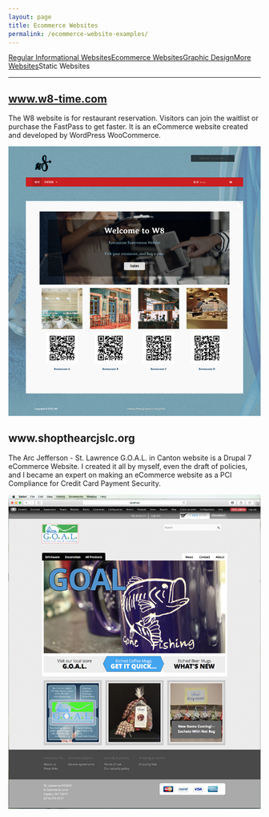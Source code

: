 ```yaml
---
layout: page
title: Ecommerce Websites
permalink: /ecommerce-website-examples/
---
```


<div class="submenuright">
   <p><a href="/regular-website-examples/">Regular Informational Websites</a><a href="/ecommerce-website-examples/">Ecommerce Websites</a><a href="/graphic-design-examples/">Graphic Design</a><a href="/more-website-examples/">More Websites</a><span>Static Websites</span></p>
</div>

<div class="submenurighthr">
   <hr>
</div>

<div class="gridlayoutthird">
    <h2><a href="https://www.w8-time.com" target="_blank">www.w8-time.com</a></h2>
</div>

The W8 website is for restaurant reservation. Visitors can join the waitlist or purchase the FastPass to get faster. It is an eCommerce website created and developed by WordPress WooCommerce. 

[![Site Home](/images/w8-time.jpg "w8-time.com Home")](https://www.w8-time.com)

<div class="gridlayoutthird">
    <h2>www.shopthearcjslc.org</h2>
</div>

The Arc Jefferson - St. Lawrence G.O.A.L. in Canton website is a Drupal 7 eCommerce Website. I created it all by myself, even the draft of policies, and I became an expert on making an eCommerce website as a PCI Compliance for Credit Card Payment Security.

![Site Home](/images/goalHome.jpg "shopthearcjslc.org Home")
